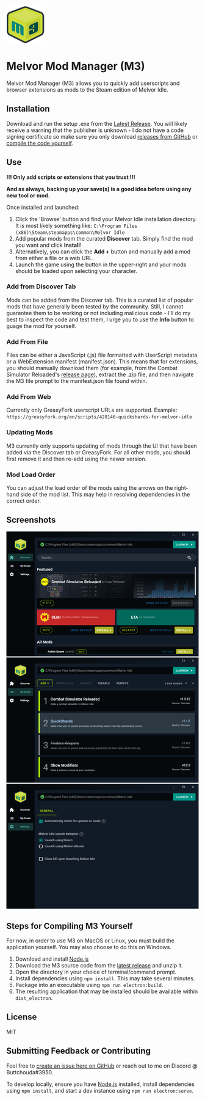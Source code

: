 ![M3 Logo](repo/m3-small.png)
# Melvor Mod Manager (M3)
Melvor Mod Manager (M3) allows you to quickly add userscripts and browser extensions as mods to the Steam edition of Melvor Idle.

## Installation
Download and run the setup .exe from the [Latest Release](https://github.com/ChaseStrackbein/melvor-mod-manager/releases/latest). You will likely receive a warning that the publisher is unknown - I do not have a code signing certificate so make sure you only download [releases from GitHub](https://github.com/ChaseStrackbein/melvor-mod-manager/releases) or [compile the code yourself](https://github.com/ChaseStrackbein/melvor-mod-manager/#steps-for-compiling-m3-yourself).

## Use
**!!! Only add scripts or extensions that you trust !!!**

**And as always, backing up your save(s) is a good idea before using any new tool or mod.**

Once installed and launched:
1. Click the 'Browse' button and find your Melvor Idle installation directory. It is most likely something like: `C:\Program Files (x86)\Steam\steamapps\common\Melvor Idle`
2. Add popular mods from the curated **Discover** tab. Simply find the mod you want and click **Install**!
3. Alternatively, you can click the **Add +** button and manually add a mod from either a file or a web URL.
4. Launch the game using the button in the upper-right and your mods should be loaded upon selecting your character.

### Add from Discover Tab
Mods can be added from the Discover tab. This is a curated list of popular mods that have generally been tested by the community. Still, I cannot guarantee them to be working or not including malicious code - I'll do my best to inspect the code and test them, I urge you to use the **Info** button to guage the mod for yourself.

### Add From File
Files can be either a JavaScript (.js) file formatted with UserScript metadata or a WebExtension manifest (manifest.json). This means that for extensions, you should manually download them (for example, from the Combat Simulator Reloaded's [release page](https://github.com/visua0/Melvor-Idle-Combat-Simulator-Reloaded/releases)), extract the .zip file, and then navigate the M3 file prompt to the manifest.json file found within.

### Add From Web
Currently only GreasyFork userscript URLs are supported. Example: `https://greasyfork.org/en/scripts/428146-quickshards-for-melvor-idle`

### Updating Mods
M3 currently only supports updating of mods through the UI that have been added via the Discover tab or GreasyFork. For all other mods, you should first remove it and then re-add using the newer version. 

### Mod Load Order
You can adjust the load order of the mods using the arrows on the right-hand side of the mod list. This may help in resolving dependencies in the correct order.

## Screenshots
![Screenshot of Discover Tab](repo/app-screenshot--discover.png)
![Screenshot of M3](repo/app-screenshot.png)
![Screenshot of Settings Tab](repo/app-screenshot--settings.png)

## Steps for Compiling M3 Yourself
For now, in order to use M3 on MacOS or Linux, you must build the application yourself. You may also choose to do this on Windows.
1. Download and install [Node.js](https://nodejs.org/en/)
2. Download the M3 source code from the [latest release](https://github.com/CherryMace/melvor-mod-manager/releases/latest) and unzip it.
3. Open the directory in your choice of terminal/command prompt.
4. Install dependencies using `npm install`. This may take several minutes.
5. Package into an executable using `npm run electron:build`.
6. The resulting application that may be installed should be available within `dist_electron`.

## License
MIT

## Submitting Feedback or Contributing
Feel free to [create an issue here on GitHub](https://github.com/ChaseStrackbein/melvor-mod-manager/issues) or reach out to me on Discord @ Buttchouda#3950.

To develop locally, ensure you have [Node.js](https://nodejs.org/en/) installed, install dependencies using `npm install`, and start a dev instance using `npm run electron:serve`.